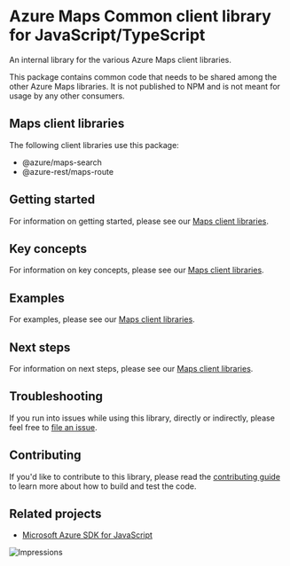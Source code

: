 # Azure Maps Common client library for JavaScript/TypeScript

An internal library for the various Azure Maps client libraries.

This package contains common code that needs to be shared among the other Azure Maps libraries. It is not published to NPM and is not meant for usage by any other consumers.

## Maps client libraries

The following client libraries use this package:

- @azure/maps-search
- @azure-rest/maps-route

## Getting started

For information on getting started, please see our [Maps client libraries](#maps-client-libraries).

## Key concepts

For information on key concepts, please see our [Maps client libraries](#maps-client-libraries).

## Examples

For examples, please see our [Maps client libraries](#maps-client-libraries).

## Next steps

For information on next steps, please see our [Maps client libraries](#maps-client-libraries).

## Troubleshooting

If you run into issues while using this library, directly or indirectly, please feel free to [file an issue](https://github.com/Azure/azure-sdk-for-js/issues/new).

## Contributing

If you'd like to contribute to this library, please read the [contributing guide](https://github.com/Azure/azure-sdk-for-js/blob/master/CONTRIBUTING.md) to learn more about how to build and test the code.

## Related projects

- [Microsoft Azure SDK for JavaScript](https://github.com/Azure/azure-sdk-for-js)

![Impressions](https://azure-sdk-impressions.azurewebsites.net/api/impressions/azure-sdk-for-js%2Fsdk%2Fmaps%2Fmaps-common%2FREADME.png)
